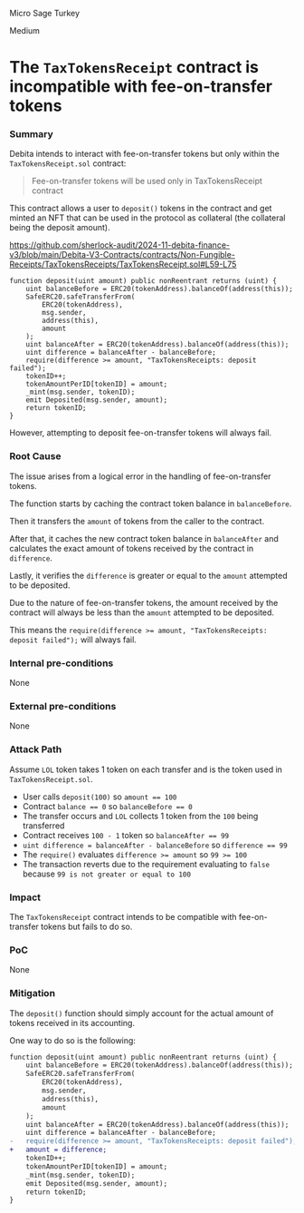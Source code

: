 Micro Sage Turkey

Medium

# The `TaxTokensReceipt` contract is incompatible with fee-on-transfer tokens

### Summary

Debita intends to interact with fee-on-transfer tokens but only within the `TaxTokensReceipt.sol` contract:

> Fee-on-transfer tokens will be used only in TaxTokensReceipt contract

This contract allows a user to `deposit()` tokens in the contract and get minted an NFT that can be used in the protocol as collateral (the collateral being the deposit amount).

<https://github.com/sherlock-audit/2024-11-debita-finance-v3/blob/main/Debita-V3-Contracts/contracts/Non-Fungible-Receipts/TaxTokensReceipts/TaxTokensReceipt.sol#L59-L75>

```solidity
function deposit(uint amount) public nonReentrant returns (uint) {
    uint balanceBefore = ERC20(tokenAddress).balanceOf(address(this));
    SafeERC20.safeTransferFrom(
        ERC20(tokenAddress),
        msg.sender,
        address(this),
        amount
    );
    uint balanceAfter = ERC20(tokenAddress).balanceOf(address(this));
    uint difference = balanceAfter - balanceBefore;
    require(difference >= amount, "TaxTokensReceipts: deposit failed");
    tokenID++;
    tokenAmountPerID[tokenID] = amount;
    _mint(msg.sender, tokenID);
    emit Deposited(msg.sender, amount);
    return tokenID;
}
```

However, attempting to deposit fee-on-transfer tokens will always fail.

### Root Cause

The issue arises from a logical error in the handling of fee-on-transfer tokens.

The function starts by caching the contract token balance in `balanceBefore`.

Then it transfers the `amount` of tokens from the caller to the contract.

After that, it caches the new contract token balance in `balanceAfter` and calculates the exact amount of tokens received by the contract in `difference`.

Lastly, it verifies the `difference` is greater or equal to the `amount` attempted to be deposited.

Due to the nature of fee-on-transfer tokens, the amount received by the contract will always be less than the `amount` attempted to be deposited.

This means the `require(difference >= amount, "TaxTokensReceipts: deposit failed");` will always fail.

### Internal pre-conditions

None

### External pre-conditions

None

### Attack Path

Assume `LOL` token takes 1 token on each transfer and is the token used in `TaxTokensReceipt.sol`.

- User calls `deposit(100)` so `amount == 100`
- Contract `balance == 0` so `balanceBefore == 0`
- The transfer occurs and `LOL` collects 1 token from the `100` being transferred
- Contract receives `100 - 1` token so `balanceAfter == 99`
- `uint difference = balanceAfter - balanceBefore` so `difference == 99`
- The `require()` evaluates `difference >= amount` so `99 >= 100`
- The transaction reverts due to the requirement evaluating to `false` because `99 is not greater or equal to 100`


### Impact

The `TaxTokensReceipt` contract intends to be compatible with fee-on-transfer tokens but fails to do so.

### PoC

None

### Mitigation

The `deposit()` function should simply account for the actual amount of tokens received in its accounting.

One way to do so is the following:

```diff
function deposit(uint amount) public nonReentrant returns (uint) {
    uint balanceBefore = ERC20(tokenAddress).balanceOf(address(this));
    SafeERC20.safeTransferFrom(
        ERC20(tokenAddress),
        msg.sender,
        address(this),
        amount
    );
    uint balanceAfter = ERC20(tokenAddress).balanceOf(address(this));
    uint difference = balanceAfter - balanceBefore;
-   require(difference >= amount, "TaxTokensReceipts: deposit failed");
+   amount = difference;
    tokenID++;
    tokenAmountPerID[tokenID] = amount;
    _mint(msg.sender, tokenID);
    emit Deposited(msg.sender, amount);
    return tokenID;
}
```